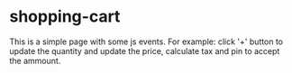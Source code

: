 # shopping-cart
This is a simple page with some js events. For example: click '+' button to update the quantity and update the price, calculate tax and pin to accept the ammount.
